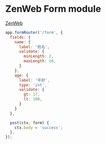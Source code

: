 # ZenWeb Form module

[ZenWeb](https://www.npmjs.com/package/zenweb)

```js
app.formRouter('/form', {
  fields: {
    name: {
      label: '姓名',
      validate: {
        minLength: 2,
        maxLength: 10,
      }
    },
    age: {
      label: '年龄',
      type: 'int',
      validate: {
        gt: 17,
        lt: 100,
      }
    }
  },

  post(ctx, form) {
    ctx.body = 'success';
  },
});
```
